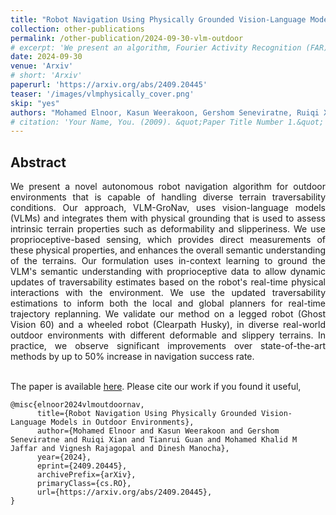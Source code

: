 ```yaml
---
title: "Robot Navigation Using Physically Grounded Vision-Language Models in Outdoor Environments"
collection: other-publications
permalink: /other-publication/2024-09-30-vlm-outdoor
# excerpt: 'We present an algorithm, Fourier Activity Recognition (FAR), for UAV video activity recognition. Our formulation uses a novel Fourier object disentanglement method to innately separate out the human agent (which is typically small) from the background. Our disentanglement technique operates in the frequency domain to characterize the extent of temporal change of spatial pixels, and exploits convolution-multiplication properties of Fourier transform to map this representation to the corresponding object-background entangled features obtained from the network. To encapsulate contextual information and long-range space-time dependencies, we present a novel Fourier Attention algorithm, which emulates the benefits of self-attention by modeling the weighted outer product in the frequency domain. Our Fourier attention formulation uses much fewer computations than self-attention. We have evaluated our approach on multiple UAV datasets including UAV Human RGB, UAV Human Night, Drone Action, and NEC Drone. We demonstrate a relative improvement of 8.02% - 38.69% in top-1 accuracy and up to 3 times faster over prior works.'
date: 2024-09-30
venue: 'Arxiv'
# short: 'Arxiv'
paperurl: 'https://arxiv.org/abs/2409.20445'
teaser: '/images/vlmphysically_cover.png'
skip: "yes"
authors: "Mohamed Elnoor, Kasun Weerakoon, Gershom Seneviratne, Ruiqi Xian, <b>Tianrui Guan</b>, Mohamed Khalid M Jaffar, Vignesh Rajagopal, Dinesh Manocha"
# citation: 'Your Name, You. (2009). &quot;Paper Title Number 1.&quot; <i>Journal 1</i>. 1(1).'
---
```



## Abstract

<div style="text-align: justify">We present a novel autonomous robot navigation algorithm for outdoor environments that is capable of handling diverse terrain traversability conditions. Our approach, VLM-GroNav, uses vision-language models (VLMs) and integrates them with physical grounding that is used to assess intrinsic terrain properties such as deformability and slipperiness. We use proprioceptive-based sensing, which provides direct measurements of these physical properties, and enhances the overall semantic understanding of the terrains. Our formulation uses in-context learning to ground the VLM's semantic understanding with proprioceptive data to allow dynamic updates of traversability estimates based on the robot's real-time physical interactions with the environment. We use the updated traversability estimations to inform both the local and global planners for real-time trajectory replanning. We validate our method on a legged robot (Ghost Vision 60) and a wheeled robot (Clearpath Husky), in diverse real-world outdoor environments with different deformable and slippery terrains. In practice, we observe significant improvements over state-of-the-art methods by up to 50% increase in navigation success rate.</div>
<br>

The paper is available [here](https://arxiv.org/abs/2409.20445). Please cite our work if you found it useful,

```
@misc{elnoor2024vlmoutdoornav,
      title={Robot Navigation Using Physically Grounded Vision-Language Models in Outdoor Environments}, 
      author={Mohamed Elnoor and Kasun Weerakoon and Gershom Seneviratne and Ruiqi Xian and Tianrui Guan and Mohamed Khalid M Jaffar and Vignesh Rajagopal and Dinesh Manocha},
      year={2024},
      eprint={2409.20445},
      archivePrefix={arXiv},
      primaryClass={cs.RO},
      url={https://arxiv.org/abs/2409.20445}, 
}
```
